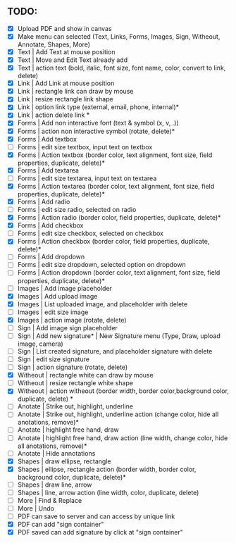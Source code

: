 ## TODO:

- [x] Upload PDF and show in canvas
- [x] Make menu can selected (Text, Links, Forms, Images, Sign, Witheout, Annotate, Shapes, More)
- [x] Text | Add Text at mouse position
- [x] Text | Move and Edit Text already add
- [x] Text | action text (bold, italic, font size, font name, color, convert to link, delete)
- [x] Link | Add Link at mouse position
- [x] Link | rectangle link can draw by mouse
- [x] Link | resize rectangle link shape
- [x] Link | option link type (external, email, phone, internal)*
- [x] Link | action delete link *
- [x] Forms | Add non interactive font (text & symbol (x, v, .))
- [x] Forms | action non interactive symbol (rotate, delete)*
- [x] Forms | Add textbox
- [ ] Forms | edit size textbox, input text on textbox
- [x] Forms | Action textbox (border color, text alignment, font size, field properties, duplicate, delete)*
- [x] Forms | Add textarea
- [ ] Forms | edit size textarea, input text on textarea
- [x] Forms | Action textarea (border color, text alignment, font size, field properties, duplicate, delete)*
- [x] Forms | Add radio
- [ ] Forms | edit size radio, selected on radio
- [x] Forms | Action radio (border color, field properties, duplicate, delete)*
- [x] Forms | Add checkbox
- [ ] Forms | edit size checkbox, selected on checkbox
- [x] Forms | Action checkbox (border color, field properties, duplicate, delete)*
- [ ] Forms | Add dropdown
- [ ] Forms | edit size dropdown, selected option on dropdown
- [ ] Forms | Action dropdown (border color, text alignment, font size, field properties, duplicate, delete)*
- [ ] Images | Add image placeholder  
- [x] Images | Add upload image
- [x] Images | List uploaded image, and placeholder with delete
- [ ] Images | edit size image
- [x] Images | action image (rotate, delete)
- [ ] Sign | Add image sign placeholder  
- [ ] Sign | Add new signature* | New Signature menu (Type, Draw, upload image, camera)
- [ ] Sign | List created signature, and placeholder signature with delete
- [ ] Sign | edit size signature
- [ ] Sign | action signature (rotate, delete)
- [x] Witheout | rectangle white can draw by mouse
- [ ] Witheout | resize rectangle white shape
- [x] Witheout | action witheout (border width, border color,background color, duplicate, delete) *
- [ ] Anotate | Strike out, highlight, underline
- [ ] Anotate | Strike out, highlight, underline action (change color, hide all anotations, remove)*
- [ ] Anotate | highlight free hand, draw
- [ ] Anotate | highlight free hand, draw action (line width, change color, hide all anotations, remove)*
- [ ] Anotate | Hide annotations
- [x] Shapes | draw ellipse, rectangle
- [x] Shapes | ellipse, rectangle action (border width, border color, background color, duplicate, delete)*
- [ ] Shapes | draw line, arrow
- [ ] Shapes | line, arrow action (line width, color, duplicate, delete)
- [ ] More | Find & Replace
- [ ] More | Undo
- [ ] PDF can save to server and can access by unique link
- [x] PDF can add "sign container"
- [x] PDF saved can add signature by click at "sign container"